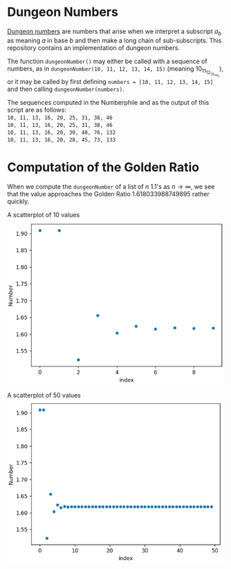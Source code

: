 # Dungeon Numbers
[Dungeon numbers](https://www.youtube.com/watch?v=xNx3JxRhnZE) are numbers that arise when we interpret a subscript $a_b$ as meaning $a$ in base $b$ and then make a long chain of sub-subscripts. This repository contains an implementation of dungeon numbers. 

The function `dungeonNumber()` may either be called with a sequence of numbers, as in `dungeonNumber(10, 11, 12, 13, 14, 15)` (meaning $10_{11_{12_{13_{14_{15}}}}}$), or it may be called by first defining `numbers = [10, 11, 12, 13, 14, 15]` and then calling `dungeonNumber(numbers)`. 

The sequences computed in the Numberphile and as the output of this script are as follows: \
`10, 11, 13, 16, 20, 25, 31, 38, 46` \
`10, 11, 13, 16, 20, 25, 31, 38, 46` \
`10, 11, 13, 16, 20, 30, 48, 76, 132` \
`10, 11, 13, 16, 20, 28, 45, 73, 133`

# Computation of the Golden Ratio
When we compute the `dungeonNumber` of a list of $n$ 1.1's as $n \to \infty$, we see that the value approaches the Golden Ratio 1.618033988749895 rather quickly. 

A scatterplot of 10 values
![10](10.png)

A scatterplot of 50 values
![50](50.png)